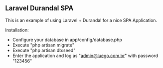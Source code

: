 ## Laravel Durandal SPA

This is an example of using Laravel + Durandal for a nice SPA Application.

Installation:

* Configure your database in app/config/database.php
* Execute "php artisan migrate"
* Execute "php artisan db:seed"
* Enter the application and log as "admin@luego.com.br" with password "123456"